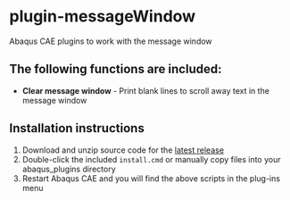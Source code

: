 # plugin-messageWindow
Abaqus CAE plugins to work with the message window

## The following functions are included:

- **Clear message window** - Print blank lines to scroll away text in the message window

## Installation instructions

1. Download and unzip source code for the [latest release](https://github.com/costerwi/plugin-messageWindow/releases/latest)
2. Double-click the included `install.cmd` or manually copy files into your abaqus_plugins directory
3. Restart Abaqus CAE and you will find the above scripts in the plug-ins menu
